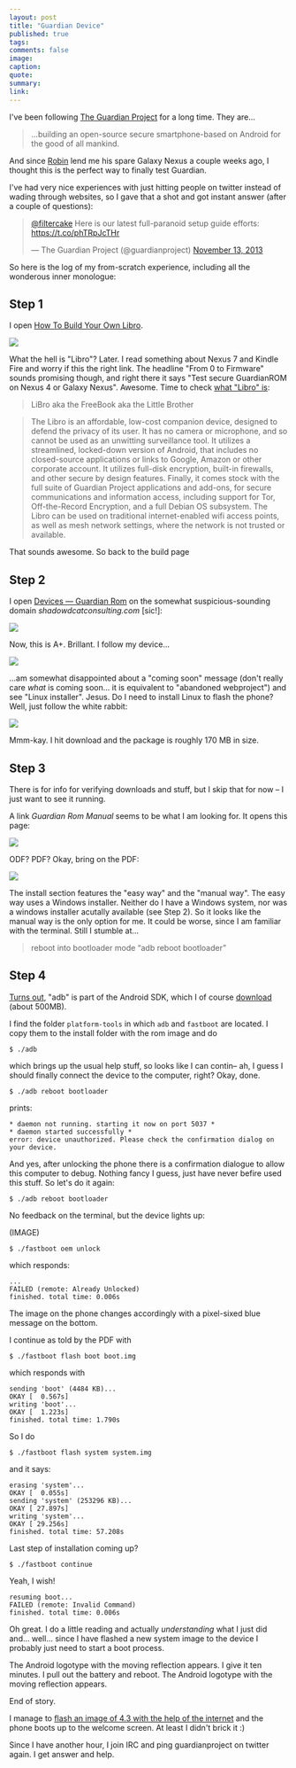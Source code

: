 ```yaml
---
layout: post
title: "Guardian Device"
published: true
tags:
comments: false
image:
caption:
quote:
summary:
link:
---
```


I've been following [The Guardian Project](https://twitter.com/guardianproject) for a long time. They are...

> ...building an open-source secure smartphone-based on Android for the good of all mankind.

And since [Robin]() lend me his spare Galaxy Nexus a couple weeks ago, I thought this is the perfect way to finally test Guardian.

I've had very nice experiences with just hitting people on twitter instead of wading through websites, so I gave that a shot and got instant answer (after a couple of questions):

<blockquote class="twitter-tweet"><p><a href="https://twitter.com/filtercake">@filtercake</a> Here is our latest full-paranoid setup guide efforts: <a href="https://t.co/phTRpJcTHr">https://t.co/phTRpJcTHr</a></p>&mdash; The Guardian Project (@guardianproject) <a href="https://twitter.com/guardianproject/statuses/400664909702529024">November 13, 2013</a></blockquote>
<script async src="//platform.twitter.com/widgets.js" charset="utf-8"></script>

So here is the log of my from-scratch experience, including all the wonderous inner monologue:

## Step 1

I open [How To Build Your Own Libro](https://dev.guardianproject.info/projects/libro/wiki/How_To_Build_Your_Own_Libro).

![]({{site.baseurl}}/images/How-To-Build-Your-Own-Libro.png)

What the hell is "Libro"? Later. I read something about Nexus 7 and Kindle Fire and worry if this the right link. The headline "From 0 to Firmware" sounds promising though, and right there it says "Test secure GuardianROM on Nexus 4 or Galaxy Nexus". Awesome. Time to check [what "Libro" is](https://dev.guardianproject.info/projects/libro):

> LiBro aka the FreeBook aka the Little Brother

> The Libro is an affordable, low-cost companion device, designed to defend the privacy of its user. It has no camera or microphone, and so cannot be used as an unwitting surveillance tool. It utilizes a streamlined, locked-down version of Android, that includes no closed-source applications or links to Google, Amazon or other corporate account. It utilizes full-disk encryption, built-in firewalls, and other secure by design features. Finally, it comes stock with the full suite of Guardian Project applications and add-ons, for secure communications and information access, including support for Tor, Off-the-Record Encryption, and a full Debian OS subsystem. The Libro can be used on traditional internet-enabled wifi access points, as well as mesh network settings, where the network is not trusted or available.

That sounds awesome. So back to the build page

## Step 2

I open [Devices — Guardian Rom](http://shadowdcatconsulting.com/devices/) on the somewhat suspicious-sounding domain *shadowdcatconsulting.com* [sic!]:

![]({{site.baseurl}}/images/Devices-Guardian-Rom.png)

Now, this is A+. Brillant. I follow my device...

![]({{site.baseurl}}/images/Galaxy-Nexus-Guardian-Rom.png)

...am somewhat disappointed about a "coming soon" message (don't really care *what* is coming soon... it is equivalent to "abandoned webproject") and see "Linux installer". Jesus. Do I need to install Linux to flash the phone? Well, just follow the white rabbit:

![]({{site.baseurl}}/images/Galaxy-Nexus-Installer.png)

Mmm-kay. I hit download and the package is roughly 170 MB in size.

## Step 3

There is for info for verifying downloads and stuff, but I skip that for now – I just want to see it running.

A link *Guardian Rom Manual* seems to be what I am looking for. It opens this page: 

![]({{site.baseurl}}/images/Documentation-Guardian-Rom.png)

ODF? PDF? Okay, bring on the PDF:

![]({{site.baseurl}}/images/guardian-rom-Documentation-pdf.png)

The install section features the "easy way" and the "manual way". The easy way uses a Windows installer. Neither do I have a Windows system, nor was a windows installer acutally available (see Step 2). So it looks like the manual way is the only option for me. It could be worse, since I am familiar with the terminal. Still I stumble at...

> reboot into bootloader mode “adb reboot bootloader”

## Step 4

[Turns out](http://www.addictivetips.com/mobile/what-is-adb-and-how-to-install-it-android/), "adb" is part of the Android SDK, which I of course [download](http://developer.android.com/sdk/index.html#download) (about 500MB).

I find the folder `platform-tools` in which `adb` and `fastboot` are located. I copy them to the install folder with the rom image and do

    $ ./adb

which brings up the usual help stuff, so looks like I can contin– ah, I guess I should finally connect the device to the computer, right? Okay, done.

    $ ./adb reboot bootloader

prints:

    * daemon not running. starting it now on port 5037 *
    * daemon started successfully *
    error: device unauthorized. Please check the confirmation dialog on your device.

And yes, after unlocking the phone there is a confirmation dialogue to allow this computer to debug. Nothing fancy I guess, just have never befire used this stuff. So let's do it again:

    $ ./adb reboot bootloader

No feedback on the terminal, but the device lights up:

(IMAGE)

    $ ./fastboot oem unlock

which responds:

    ...
    FAILED (remote: Already Unlocked)
    finished. total time: 0.006s

The image on the phone changes accordingly with a pixel-sixed blue message on the bottom.

I continue as told by the PDF with 

    $ ./fastboot flash boot boot.img

which responds with

    sending 'boot' (4484 KB)...
    OKAY [  0.567s]
    writing 'boot'...
    OKAY [  1.223s]
    finished. total time: 1.790s

So I do 

    $ ./fastboot flash system system.img

and it says:

    erasing 'system'...
    OKAY [  0.055s]
    sending 'system' (253296 KB)...
    OKAY [ 27.897s]
    writing 'system'...
    OKAY [ 29.256s]
    finished. total time: 57.208s

Last step of installation coming up?

    $ ./fastboot continue

Yeah, I wish!

    resuming boot...
    FAILED (remote: Invalid Command)
    finished. total time: 0.006s

Oh great. I do a little reading and actually *understanding* what I just did and... well... since I have flashed a new system image to the device I probably just need to start a boot process.

The Android logotype with the moving reflection appears. I give it ten minutes. I pull out the battery and reboot. The Android logotype with the moving reflection appears.

End of story.

I manage to [flash an image of 4.3 with the help of the internet](http://www.androidauthority.com/howto-flash-android-4-3-on-your-nexus-4-nexus-7-nexus-10-and-galaxy-nexus-248358/) and the phone boots up to the welcome screen. At least I didn't brick it :)

Since I have another hour, I join IRC and ping guardianproject on twitter again. I get answer and help.


<!-- ![]({{site.baseurl}}/images/XXXXXXXXX) -->